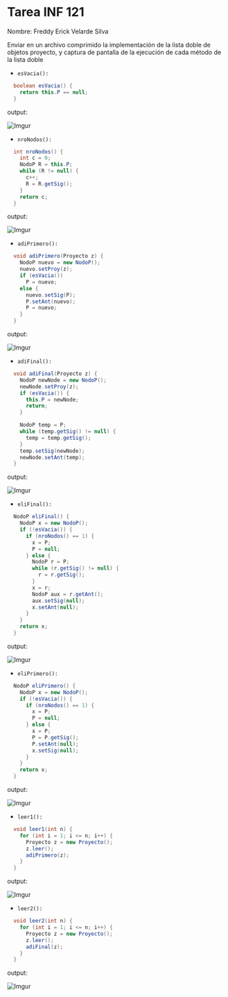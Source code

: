 # Tarea INF 121

Nombre: Freddy Erick Velarde Silva

Enviar en un archivo comprimido la implementación de la lista doble de objetos proyecto, y captura de pantalla de la ejecución de cada método de la lista doble

- `esVacia():`

```java
  boolean esVacia() {
    return this.P == null;
  }
```

output:

![Imgur](https://i.imgur.com/4ysQnHA.png)

- `nroNodos():`

```java
  int nroNodos() {
    int c = 0;
    NodoP R = this.P;
    while (R != null) {
      c++;
      R = R.getSig();
    }
    return c;
  }
```

output:

![Imgur](https://i.imgur.com/7MWSnhF.png)

- `adiPrimero():`

```java
  void adiPrimero(Proyecto z) {
    NodoP nuevo = new NodoP();
    nuevo.setProy(z);
    if (esVacia())
      P = nuevo;
    else {
      nuevo.setSig(P);
      P.setAnt(nuevo);
      P = nuevo;
    }
  }

```

output:

![Imgur](https://i.imgur.com/Q5BocHm.png)

- `adiFinal():`

```java
  void adiFinal(Proyecto z) {
    NodoP newNode = new NodoP();
    newNode.setProy(z);
    if (esVacia()) {
      this.P = newNode;
      return;
    }

    NodoP temp = P;
    while (temp.getSig() != null) {
      temp = temp.getSig();
    }
    temp.setSig(newNode);
    newNode.setAnt(temp);
  }
```

output:

![Imgur](https://i.imgur.com/cT8S9nS.png)

- `eliFinal():`

```java
  NodoP eliFinal() {
    NodoP x = new NodoP();
    if (!esVacia()) {
      if (nroNodos() == 1) {
        x = P;
        P = null;
      } else {
        NodoP r = P;
        while (r.getSig() != null) {
          r = r.getSig();
        }
        x = r;
        NodoP aux = r.getAnt();
        aux.setSig(null);
        x.setAnt(null);
      }
    }
    return x;
  }
```

output:

![Imgur](https://i.imgur.com/Xe9UV5k.png)

- `eliPrimero():`

```java
  NodoP eliPrimero() {
    NodoP x = new NodoP();
    if (!esVacia()) {
      if (nroNodos() == 1) {
        x = P;
        P = null;
      } else {
        x = P;
        P = P.getSig();
        P.setAnt(null);
        x.setSig(null);
      }
    }
    return x;
  }
```

output:

![Imgur](https://i.imgur.com/iUz0tMV.png)

- `leer1():`

```java
  void leer1(int n) {
    for (int i = 1; i <= n; i++) {
      Proyecto z = new Proyecto();
      z.leer();
      adiPrimero(z);
    }
  }
```

output:

![Imgur](https://i.imgur.com/rN7ep7E.png)

- `leer2():`

```java
  void leer2(int n) {
    for (int i = 1; i <= n; i++) {
      Proyecto z = new Proyecto();
      z.leer();
      adiFinal(z);
    }
  }
```

output:

![Imgur](https://i.imgur.com/Z3DXl3s.png)
